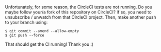 Unfortunately, for some reason, the CircleCI tests are not running. Do you maybe follow your/a fork of this repository on
CircleCI? If so, you need to unsubscribe / unwatch from that CircleCI project. Then, make another push to your branch using:

```
$ git commit --amend --allow-empty
$ git push --force
```

That should get the CI running! Thank you :)
